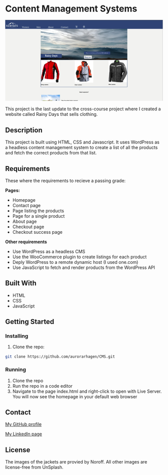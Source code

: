 # Content Management Systems

![image](/images/cms_screenshot.jpg)

This project is the last update to the cross-course project where I created a website called Rainy Days that sells clothing. 

## Description

This project is built using HTML, CSS and Javascript. It uses WordPress as a headless content management system to create a list of all the products and fetch the correct products from that list.   

## Requirements  
 These where the requirements to recieve a passing grade:  
 
 **Pages:**
 - Homepage
 - Contact page
 - Page listing the products
 - Page for a single product
 - About page
 - Checkout page
 - Checkout success page  

**Other requirements**  
- Use WordPress as a headless CMS
- Use the WooCommerce plugin to create listings for each product
- Deply WordPress to a remote dynamic host (I used one.com)
- Use JavaScript to fetch and render products from the WordPress API  


## Built With
- HTML
- CSS
- JavaScript
## Getting Started

### Installing

1. Clone the repo:

```bash
git clone https://github.com/aurorarhagen/CMS.git
```

### Running  

1. Clone the repo
2. Run the repo in a code editor
3. Navigate to the page index.html and right-click to open with Live Server. You will now see the homepage in your default web browser


## Contact


[My GitHub profile](https://github.com/aurorarhagen)

[My LinkedIn page](https://www.linkedin.com/in/aurora-r%C3%B8ed-hagen-580519203/)

## License

The images of the jackets are provied by Noroff. All other images are license-free from UnSplash. 

